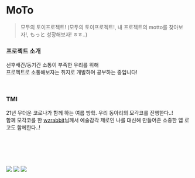 # MoTo
> 모두의 토이프로젝트! (모두의 토이프로젝트!, 내 프로젝트의 motto를 찾아보자!, もっと 성장해보자! ㅎㅎ..)   
   
### 프로젝트 소개
선후배간/동기간 소통이 부족한 우리를 위해   
프로젝트로 소통해보자는 취지로 개발하며 공부하는 중입니다!   

<br/>

### TMI
21년 무더운 코로나가 함께 하는 여름 방학. 우리 동아리의 모각코를 진행한다..!   
함께 모각코를 한 [wzrabbit](https://github.com/wzrabbit)님께서 예술감각 제로인 나를 대신해 만들어준 소중한 앱 로고도 함께한다..!


<br/><br/><br/><br/>

<img src="https://img.shields.io/badge/Android-3DDC84?style=flat-square&logo=Android&logoColor=white"/>  <img src="https://img.shields.io/badge/Kotlin-7F52FF?style=flat-square&logo=Kotlin&logoColor=white"/>  <img src="https://img.shields.io/badge/Firebase-FFCA28?style=flat-square&logo=Firebase&logoColor=white"/>
<!-- <img src="https://img.shields.io/badge/쓰고자하는_텍스트-컬러코드?style=flat-square&logo=simpleicons에서_아이콘이름&logoColor=white"/> -->


